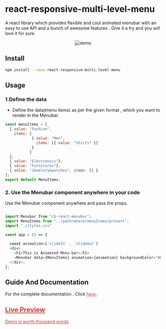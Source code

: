 
# react-responsive-multi-level-menu

A react library which provides flexible and cool animated menubar with an easy to use API and a bunch of awesome features . Give it a try and you will love it for sure.


<p align="center"><img src="demo1.gif" alt="demo"></p>

## Install

```bash
npm install --save react-responsive-multi-level-menu
```

## Usage


### 1.Define the data

* Define the data(menu items) as per the given format , which you want to render in the Menubar.

```js
const menuItems = [
  { value: "Fashion", 
    items: [
            { value: "Men",
              items: [{ value: "Shirts" }] 
            }
           ] 
  },
  { value: "Electronics"},
  { value: "Furnitures"},
  { value: "Jewelery&watches", items: [] }
];
export default MenuItems;

```


### 2. Use the Menubar component anywhere in your code

Use the Menubar component anywhere and pass the props.

```js

import Menubar from "cb-react-menubar";
import MenuItems from "../path/where/menuItems/present";
import "./styles.css"

const app = () => {
  
  const animation=['slideIn' , 'slideOut']
  <div>
    <h1>This is Animated Menu-bar</h1>
    <Menubar data={MenuItems} animation={animation} backgroundColor="#FF5733" className="menubar"/>
  </div>;
};


```

## Guide And Documentation

For the complete documentation . Click <a style="color:#cc3a38" href="https://react-responsive-multi-level-menu-docs.netlify.com/src-introduction">here.

## Live Preview

<a style="color:#cc3a38" href="https://react-responsive-multi-level-menu-demo.netlify.com/">Demo is worth thousand words</a>

